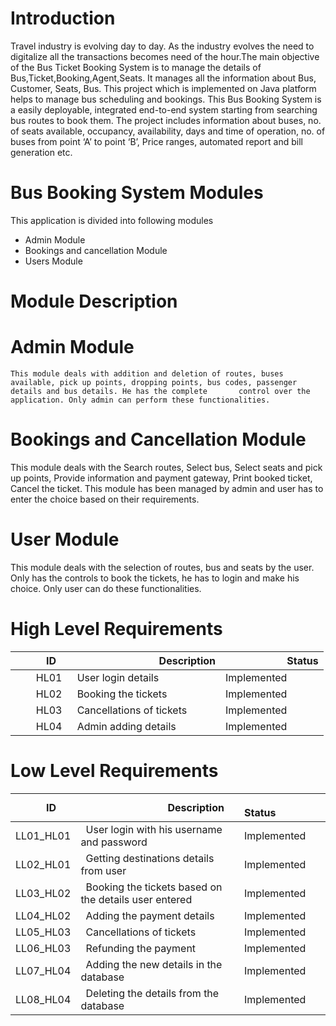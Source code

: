 # Introduction

Travel industry is evolving day to day. As the industry evolves the need to digitalize all the transactions becomes need of the hour.The main objective of the Bus Ticket Booking System is to manage the details of Bus,Ticket,Booking,Agent,Seats. It manages all the information about Bus, Customer, Seats, Bus. This project which is implemented on Java platform helps to manage bus scheduling and bookings. This Bus Booking System is a easily deployable, integrated end-to-end system starting from searching bus routes to book them. The project includes information about buses, no. of seats available, occupancy, availability, days and time of operation, no. of buses from point ‘A’ to point ‘B’, Price ranges, automated report and bill generation etc.

# Bus Booking System Modules

This application is divided into following modules

* Admin Module
* Bookings and cancellation Module
* Users Module

# Module Description

  # Admin Module

    This module deals with addition and deletion of routes, buses available, pick up points, dropping points, bus codes, passenger details and bus details. He has the complete       control over the application. Only admin can perform these functionalities.

# Bookings and Cancellation Module

This module deals with the Search routes, Select bus, Select seats and pick up points, Provide information and payment gateway, Print booked ticket, Cancel the ticket. This module has been managed by admin and user has to enter the choice based on their requirements. 

# User Module 

This module deals with the selection of routes, bus and seats by the user. Only has the controls to book the tickets, he has to login and make his choice. Only user can do these functionalities. 

# High Level Requirements

|`      `ID|`                 `Description|`            `Status|
| :- | :- | :- |
|`    `HL01|` `User login details | Implemented |
|`    `HL02|` `Booking the tickets | Implemented |
|`    `HL03|` `Cancellations of tickets | Implemented |
|`    `HL04|` `Admin adding details | Implemented |

# Low Level Requirements

|`      `ID|`                 `Description|`            `Status|
| :- | :- | :- |
|LL01\_HL01|` `User login with his username and password| Implemented |
|LL02\_HL01|` `Getting destinations details from user| Implemented |
|LL03\_HL02|` `Booking the tickets based on the details user entered| Implemented |
|LL04\_HL02|` `Adding the payment details| Implemented |
|LL05\_HL03|` `Cancellations of tickets| Implemented |
|LL06\_HL03|` `Refunding the payment| Implemented |
|LL07\_HL04|` `Adding the new details in the database| Implemented |
|LL08\_HL04|` `Deleting the details from the database| Implemented |









